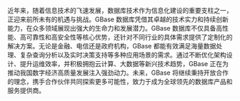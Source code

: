 近年来，随着信息技术的飞速发展，数据库技术作为信息化建设的重要支柱之一，正迎来前所未有的机遇与挑战。GBase 数据库凭借其卓越的技术实力和持续创新能力，在众多领域展现出强大的生命力和发展潜力。GBase 数据库不仅具备高性能、高可靠性和高安全性等核心优势，还针对不同行业的具体需求提供了定制化的解决方案。无论是金融、电信还是政府机构，GBase 都能有效满足海量数据处理、复杂查询分析以及实时决策支持等多种应用场景的需求。通过不断优化架构设计、提升运维效率，并积极拥抱云计算、大数据等新兴技术趋势，GBase 正在为推动我国数字经济高质量发展注入强劲动力。未来，GBase 将继续秉持开放合作的理念，携手合作伙伴共同探索更多可能性，致力于成为全球领先的数据库产品和服务提供商。
